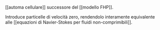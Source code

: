 [[automa cellulare]] successore del [[modello FHP]].

Introduce particelle di velocità zero, rendendolo interamente equivalente alle [[equazioni di Navier-Stokes per fluidi non-comprimibili]].